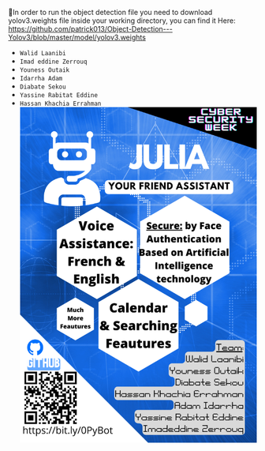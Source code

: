 🤖In order to run the object detection file you need to download yolov3.weights file inside your working directory, you can find it Here:
https://github.com/patrick013/Object-Detection---Yolov3/blob/master/model/yolov3.weights

* `Walid Laanibi`
* `Imad eddine Zerrouq` 
* `Youness Outaik`
* `Idarrha Adam`
* `Diabate Sekou`
* `Yassine Rabitat Eddine`
* `Hassan Khachia Errahman`
![](intro.png)
